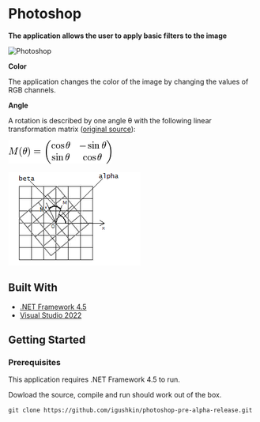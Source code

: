 # Photoshop

**The application allows the user to apply basic filters to the image**
<br />

![](/examples/photo-editing.gif "Photoshop")

**Color**  

The application changes the color of the image by changing the values of RGB channels.

**Angle**

A rotation is described by one angle θ with the following linear transformation matrix
([original source](https://ru.wikipedia.org/wiki/%D0%9C%D0%B0%D1%82%D1%80%D0%B8%D1%86%D0%B0_%D0%BF%D0%BE%D0%B2%D0%BE%D1%80%D0%BE%D1%82%D0%B0)):  

![](/examples/formula.png)  

![](/examples/core.png "")

## Built With

* [.NET Framework 4.5](https://www.microsoft.com/en-ie/download/details.aspx?id=30653)
* [Visual Studio 2022](https://visualstudio.microsoft.com/)

## Getting Started
### Prerequisites
This application requires .NET Framework 4.5 to run. 

Dowload the source, compile and run should work out of the box.

```
git clone https://github.com/igushkin/photoshop-pre-alpha-release.git
```
